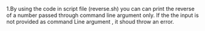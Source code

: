 1.By using the code in script file (reverse.sh) you can can print the 
reverse of a number passed through command line argument only. 
If the the input is not provided as command Line argument , it shoud throw an error.
